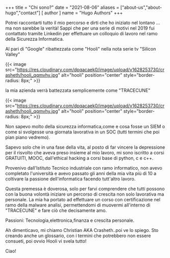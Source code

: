 +++
title = "Chi sono?"
date = "2021-08-06"
aliases = ["about-us","about-hugo","contact"]
[ author ]
  name = "Hugo Authors"
+++


Potrei raccontarti tutto il mio percorso e dirti che ho iniziato nel lontano ... ma non sarebbe la verità! Sappi che per una serie di motivi nel 2019 fui contattato tramite Linkedin per effettuare un colloquio di lavoro nel ramo della Sicurezza Informatica.

Al pari di "Google" ribattezzata come "Hooli" nella nota serie tv "Silicon Valley"

{{< image src="https://res.cloudinary.com/dpqacaek0/image/upload/v1628253730/crasheth/hooli_qqmvhy.jpg" alt="hooli" position="center" style="border-radius: 8px;" >}}

la mia azienda verrà battezzata semplicemente come "TRACECUNE"

{{< image src="https://res.cloudinary.com/dpqacaek0/image/upload/v1628253730/crasheth/hooli_qqmvhy.jpg" alt="hooli" position="center" style="border-radius: 8px;" >}}

Non sapevo molto della sicurezza informatica,come e cosa fosse un SIEM o come si svolgesse una giornata lavorativa in un SOC (tutti termini che poi pian piano vedremo).

Sapevo solo che in una fase della vita, al posto di far vincere la depressione per il risvolto che aveva preso insieme al mio lavoro, mi sono iscritto a corsi GRATUITI, MOOC, dall'ethical hacking a corsi base di python, c e c++.

Provenivo dall'Istituto Tecnico industriale con ramo informatico, non avevo completato l'università e avevo passato gli anni della mia vita più di 10 a coltivare la passione dell'informatica facendo tutt'altro lavoro.

Questa premessa è doverosa, solo per farvi comprendere che tutti possono con la buona volontà iniziare un percorso di crescita non solo lavorativa ma personale. La mia ha portato ad effettuare un corso con certificazione nel ramo della malware analisi, permettendomi di muovermi all'interno di "TRACECUNE" e fare ciò che decisamente amo.

Passioni: Tecnologia,elettronica,finanza e crescita personale.

Ah dimenticavo, mi chiamo Christian AKA Crasheth..poi ve lo spiego. Sto creando anche un glossario, con i termini che potrebbero non essere consueti, poi ovvio Hooli vi svela tutto!

Ciao!